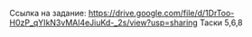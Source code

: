 Ссылка на задание: https://drive.google.com/file/d/1DrToo-H0zP_qYIkN3vMAl4eJiuKd-_2s/view?usp=sharing
Таски 5,6,8
